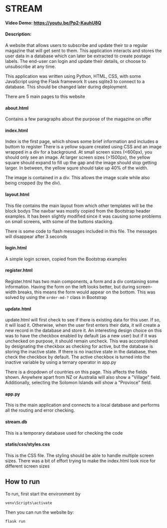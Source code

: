 # STREAM
#### Video Demo: https://youtu.be/Pp2-KauhU8Q
#### Description:
A website that allows users to subscribe and update their to a regular magazine that will get sent to them. This application interacts and stores the user data in a database which can later be extracted to create postage labels. The end-user can login and update their details, or choose to unsubscribe at any time.

This application was written using Python, HTML, CSS, with some JavaScript using the Flask framework
It uses sqlite3 to connect to a database. This should be changed later during deployment.

There are 5 main pages to this website

#### about.html
Contains a few paragraphs about the purpose of the magazine on offer

#### index.html
Index is the first page, which shows some brief information and includes a buttom to register
There is a yellow square created using CSS and an image wrapped in a div for a background.
At small screen sizes (<600px), you should only see an image. At larger screen sizes (>1500px), the yellow square should expand to fill up the gap and the image should stop getting larger. In between, the yellow squre should take up 40% of the width.

The image is contained in a div. This allows the image scale while also being cropped (by the div).

#### layout.html
This file contains the main layout from which other templates will be the block bodys
The navbar was mostly copied from the Bootstrap header examples. It has been slightly modified since it was causing some problems on small screens, with some of the buttons stacking. 

There is some code to flash messages included in this file. The messages will disappear after 3 seconds

#### login.html
A simple login screen, copied from the Bootstrap examples

#### register.html
Register.html has two main components, a form and a div containing some information.
Having the form on the left looks better, but during screen-width breaks, this means the form would appear on the bottom. This was solved by using the <code>order-md-?</code> class in Bootstrap

#### update.html
update.html will first check to see if there is existing data for this user. If so, it will load it. Otherwise, when the user first enters their data, it will create a new record in the database and store it. 
An interesting design choice on this was to have the checkbox enabled by default (as a new user) but if it was unchecked on purpose, it should remain uncheck. This was accomplished by designating the checkbox as checking for active, but the database is storing the inactive state. If there is no inactive state in the database, then check the checkbox by default. The active checkbox is turned into the inactive variable by using a ternary operator in app.py

There is a dropdown of countries on this page. This affects the fields shown. Anywhere apart from NZ or Australia will also show a "Village" field. Additionally, selecting the Solomon Islands will show a "Province" field.


#### app.py
This is the main application and connects to a local database and performs all the routing and error checking.

#### stream.db
This is a temporary database used for checking the code

#### statis/css/styles.css
This is the CSS file. The styling should be able to handle multiple screen sizes. There was a bit of effort trying to make the index.html look nice for different screen sizes

## How to run

To run, first start the environment by 

<code>venv\Scripts\activate</code>

Then you can run the website by:

<code>flask run</code>
